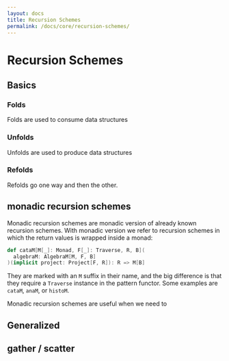 ```yaml
---
layout: docs
title: Recursion Schemes
permalink: /docs/core/recursion-schemes/
---
```


# Recursion Schemes

## Basics

### Folds

Folds are used to consume data structures

### Unfolds

Unfolds are used to produce data structures

### Refolds

Refolds go one way and then the other.

## monadic recursion schemes

Monadic recursion schemes are monadic version of already known
recursion schemes.  With monadic version we refer to recursion schemes
in which the return values is wrapped inside a monad:

```scala
def cataM[M[_]: Monad, F[_]: Traverse, R, B](
  algebraM: AlgebraM[M, F, B]
)(implicit project: Project[F, R]): R => M[B]
```

They are marked with an `M` suffix in their name,
and the big difference is that they require a `Traverse` instance in
the pattern functor.  Some examples are `cataM`, `anaM`, or `histoM`.

Monadic recursion schemes are useful when we need to 

## Generalized

## gather / scatter
